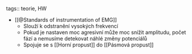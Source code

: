 tags:: teorie, HW

- [[@Standards of instrumentation of EMG]]
	- Slouží k odstranění vysokých frekvencí
	- Pokud je nastaven moc agresivní může moc snížit amplitudu, počet fází a nemusíme detekovat náhlé změny potenciálů
	- Spojuje se s [[Horní propust]] do [[Pásmová propust]]
